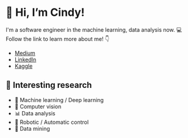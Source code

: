 # 👋 Hi, I’m Cindy! 
I'm a software engineer in the machine learning, data analysis now. :computer: \
Follow the link to learn more about me! :point_down:
- [Medium](https://cde566.medium.com/)
- [LinkedIn](https://www.linkedin.com/in/yung-shin-cindy-chen)
- [Kaggle](https://www.kaggle.com/cde566)

## :book: Interesting research
- :brain: Machine learning / Deep learning
- :eyes: Computer vision
- :bar_chart: Data analysis
- :robot: Robotic / Automatic control
- :closed_book: Data mining
